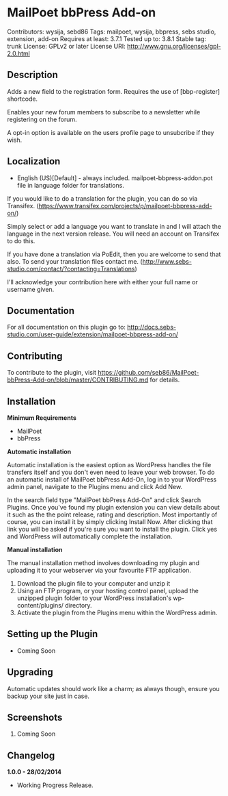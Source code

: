 # MailPoet bbPress Add-on 

Contributors: wysija, sebd86 
Tags: mailpoet, wysija, bbpress, sebs studio, extension, add-on 
Requires at least: 3.7.1 
Tested up to: 3.8.1 
Stable tag: trunk 
License: GPLv2 or later 
License URI: http://www.gnu.org/licenses/gpl-2.0.html 

## Description

Adds a new field to the registration form. Requires the use of [bbp-register] shortcode.

Enables your new forum members to subscribe to a newsletter while registering on the forum.

A opt-in option is available on the users profile page to unsubcribe if they wish.

## Localization
* English (US)[Default] - always included. mailpoet-bbpress-addon.pot file in language folder for translations.

If you would like to do a translation for the plugin, you can do so via Transifex.  (https://www.transifex.com/projects/p/mailpoet-bbpress-add-on/)

Simply select or add a language you want to translate in and I will attach the language in the next version release. You will need an account on Transifex to do this.

If you have done a translation via PoEdit, then you are welcome to send that also. To send your translation files contact me. (http://www.sebs-studio.com/contact/?contacting=Translations)

I'll acknowledge your contribution here with either your full name or username given.

## Documentation

For all documentation on this plugin go to: http://docs.sebs-studio.com/user-guide/extension/mailpoet-bbpress-add-on/

## Contributing

To contribute to the plugin, visit https://github.com/seb86/MailPoet-bbPress-Add-on/blob/master/CONTRIBUTING.md for details.

## Installation

__Minimum Requirements__

* MailPoet
* bbPress

__Automatic installation__

Automatic installation is the easiest option as WordPress handles the file transfers itself and you don't even need to leave your web browser. To do an automatic install of MailPoet bbPress Add-On, log in to your WordPress admin panel, navigate to the Plugins menu and click Add New.

In the search field type "MailPoet bbPress Add-On" and click Search Plugins. Once you've found my plugin extension you can view details about it such as the the point release, rating and description. Most importantly of course, you can install it by simply clicking Install Now. After clicking that link you will be asked if you're sure you want to install the plugin. Click yes and WordPress will automatically complete the installation.

__Manual installation__

The manual installation method involves downloading my plugin and uploading it to your webserver via your favourite FTP application.

1. Download the plugin file to your computer and unzip it
2. Using an FTP program, or your hosting control panel, upload the unzipped plugin folder to your WordPress installation's wp-content/plugins/ directory.
3. Activate the plugin from the Plugins menu within the WordPress admin.

## Setting up the Plugin

- Coming Soon

## Upgrading

Automatic updates should work like a charm; as always though, ensure you backup your site just in case.

## Screenshots

1. Coming Soon

## Changelog

__1.0.0 - 28/02/2014__

* Working Progress Release.